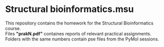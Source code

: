 # Structural bioinformatics.msu
This repository contains the homework for the Structural Bioinformatics course. <br> Files <b>"prakN.pdf"</b> containes reports of relevant practical assignments. Folders with the same numbers contain pse files from the PyMol sessions.
